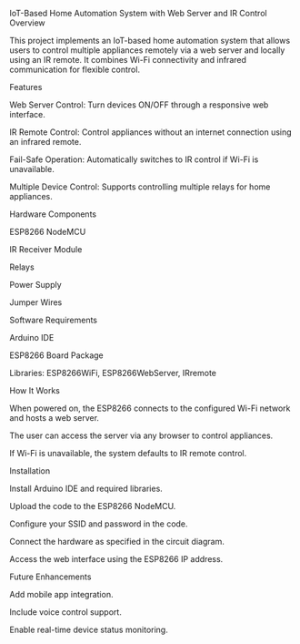 IoT-Based Home Automation System with Web Server and IR Control
Overview

This project implements an IoT-based home automation system that allows users to control multiple appliances remotely via a web server and locally using an IR remote. It combines Wi-Fi connectivity and infrared communication for flexible control.

Features

Web Server Control: Turn devices ON/OFF through a responsive web interface.

IR Remote Control: Control appliances without an internet connection using an infrared remote.

Fail-Safe Operation: Automatically switches to IR control if Wi-Fi is unavailable.

Multiple Device Control: Supports controlling multiple relays for home appliances.

Hardware Components

ESP8266 NodeMCU

IR Receiver Module

Relays

Power Supply

Jumper Wires

Software Requirements

Arduino IDE

ESP8266 Board Package

Libraries: ESP8266WiFi, ESP8266WebServer, IRremote

How It Works

When powered on, the ESP8266 connects to the configured Wi-Fi network and hosts a web server.

The user can access the server via any browser to control appliances.

If Wi-Fi is unavailable, the system defaults to IR remote control.

Installation

Install Arduino IDE and required libraries.

Upload the code to the ESP8266 NodeMCU.

Configure your SSID and password in the code.

Connect the hardware as specified in the circuit diagram.

Access the web interface using the ESP8266 IP address.

Future Enhancements

Add mobile app integration.

Include voice control support.

Enable real-time device status monitoring.

